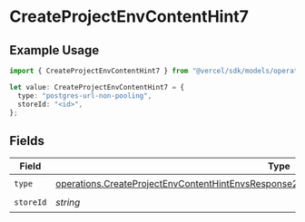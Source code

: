 # CreateProjectEnvContentHint7

## Example Usage

```typescript
import { CreateProjectEnvContentHint7 } from "@vercel/sdk/models/operations/createprojectenv.js";

let value: CreateProjectEnvContentHint7 = {
  type: "postgres-url-non-pooling",
  storeId: "<id>",
};
```

## Fields

| Field                                                                                                                                                                                                      | Type                                                                                                                                                                                                       | Required                                                                                                                                                                                                   | Description                                                                                                                                                                                                |
| ---------------------------------------------------------------------------------------------------------------------------------------------------------------------------------------------------------- | ---------------------------------------------------------------------------------------------------------------------------------------------------------------------------------------------------------- | ---------------------------------------------------------------------------------------------------------------------------------------------------------------------------------------------------------- | ---------------------------------------------------------------------------------------------------------------------------------------------------------------------------------------------------------- |
| `type`                                                                                                                                                                                                     | [operations.CreateProjectEnvContentHintEnvsResponse201ApplicationJSONResponseBodyCreatedType](../../models/operations/createprojectenvcontenthintenvsresponse201applicationjsonresponsebodycreatedtype.md) | :heavy_check_mark:                                                                                                                                                                                         | N/A                                                                                                                                                                                                        |
| `storeId`                                                                                                                                                                                                  | *string*                                                                                                                                                                                                   | :heavy_check_mark:                                                                                                                                                                                         | N/A                                                                                                                                                                                                        |